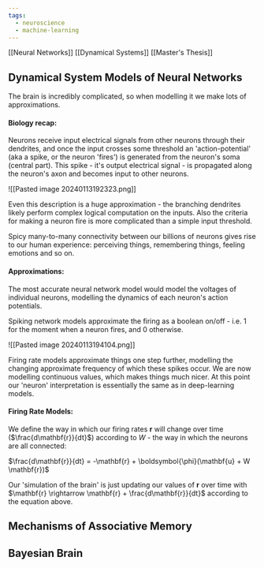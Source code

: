 ```yaml
---
tags:
  - neuroscience
  - machine-learning
---
```


[[Neural Networks]]
[[Dynamical Systems]]
[[Master's Thesis]]


## Dynamical System Models of Neural Networks

The brain is incredibly complicated, so when modelling it we make lots of approximations. 
#### Biology recap: 

Neurons receive input electrical signals from other neurons through their dendrites, and once the input crosses some threshold an 'action-potential' (aka a spike, or the neuron 'fires') is generated from the neuron's soma (central part). This spike - it's output electrical signal - is propagated along the neuron's axon and becomes input to other neurons. 

![[Pasted image 20240113192323.png]]

Even this description is a huge approximation - the branching dendrites likely perform complex logical computation on the inputs. Also the criteria for making a neuron fire is more complicated than a simple input threshold.

Spicy many-to-many connectivity between our billions of neurons gives rise to our human experience: perceiving things, remembering things, feeling emotions and so on.

#### Approximations:

The most accurate neural network model would model the voltages of individual neurons, modelling the dynamics of each neuron's action potentials.

Spiking network models approximate the firing as a boolean on/off - i.e. 1 for the moment when a neuron fires, and 0 otherwise. 

![[Pasted image 20240113194104.png]]

Firing rate models approximate things one step further, modelling the changing approximate frequency of which these spikes occur. We are now modelling continuous values, which makes things much nicer. At this point our 'neuron' interpretation is essentially the same as in deep-learning models. 



#### Firing Rate Models:

We define the way in which our firing rates $\mathbf{r}$ will change over time ($\frac{d\mathbf{r}}{dt}$) according to $W$ - the way in which the neurons are all connected:

$\frac{d\mathbf{r}}{dt} = -\mathbf{r} + \boldsymbol{\phi}(\mathbf{u} + W \mathbf{r})$

Our 'simulation of the brain' is just updating our values of $\mathbf{r}$ over time with $\mathbf{r} \rightarrow \mathbf{r} + \frac{d\mathbf{r}}{dt}$ according to the equation above.

## Mechanisms of Associative Memory 

## Bayesian Brain

